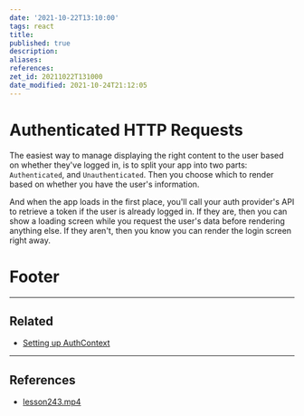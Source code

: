 ```yaml
---
date: '2021-10-22T13:10:00'
tags: react
title:
published: true
description:
aliases:
references:
zet_id: 20211022T131000
date_modified: 2021-10-24T21:12:05
---
```


# Authenticated HTTP Requests

The easiest way to manage displaying the right content to the user based on whether they've logged in, is to split your app into two parts: `Authenticated`, and `Unauthenticated`. Then you choose which to render based on whether you have the user's information.

And when the app loads in the first place, you'll call your auth provider's API to retrieve a token if the user is already logged in. If they are, then you can show a loading screen while you request the user's data before rendering anything else. If they aren't, then you know you can render the login screen right away.

# Footer

---

## Related

- [Setting up AuthContext](Setting%20up%20AuthContext.md)

---

## References

- [lesson243.mp4](hook://file/4m92qLAii?p=RXBpY1JlYWN0IC0gRXBpYyBSZWFjdCBQcm8vOS4gQnVpbGQgYW4gRXBpYyBSZWFjdCBBcHAgKw==&n=lesson243%2Emp4)
